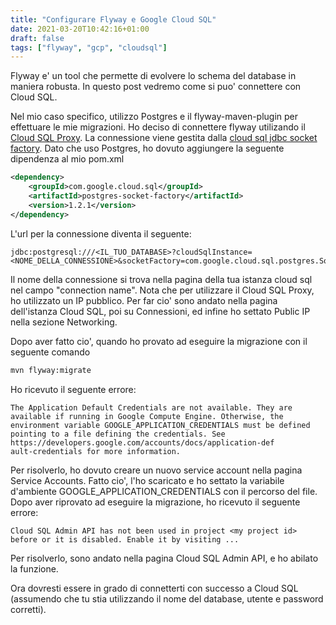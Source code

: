 ```yaml
---
title: "Configurare Flyway e Google Cloud SQL"
date: 2021-03-20T10:42:16+01:00
draft: false
tags: ["flyway", "gcp", "cloudsql"]
---
```


Flyway e' un tool che permette di evolvere lo schema del database in maniera robusta. In questo post vedremo come si puo' connettere con Cloud SQL.

<!--more-->
Nel mio caso specifico, utilizzo Postgres e il flyway-maven-plugin per effettuare le mie migrazioni.
Ho deciso di connettere flyway utilizando il [Cloud SQL Proxy](https://cloud.google.com/sql/docs/postgres/connect-admin-proxy).
La connessione viene gestita dalla [cloud sql jdbc socket factory](https://github.com/GoogleCloudPlatform/cloud-sql-jdbc-socket-factory). Dato che uso Postgres,
ho dovuto aggiungere la seguente dipendenza al mio pom.xml
```xml
<dependency>
    <groupId>com.google.cloud.sql</groupId>
    <artifactId>postgres-socket-factory</artifactId>
    <version>1.2.1</version>
</dependency>
```
L'url per la connessione diventa il seguente:

```
jdbc:postgresql:///<IL_TUO_DATABASE>?cloudSqlInstance=<NOME_DELLA_CONNESSIONE>&socketFactory=com.google.cloud.sql.postgres.SocketFactory
```
Il nome della connessione si trova nella pagina della tua istanza cloud sql nel campo "connection name".
Nota che per utilizzare il Cloud SQL Proxy, ho utilizzato un IP pubblico.
Per far cio' sono andato nella pagina dell'istanza Cloud SQL, poi su Connessioni, ed infine ho settato Public IP nella sezione Networking.

Dopo aver fatto cio', quando ho provato ad eseguire la migrazione con il seguente comando
```bash
mvn flyway:migrate
```
Ho ricevuto il seguente errore:
```
The Application Default Credentials are not available. They are available if running in Google Compute Engine. Otherwise, the environment variable GOOGLE_APPLICATION_CREDENTIALS must be defined pointing to a file defining the credentials. See https://developers.google.com/accounts/docs/application-def
ault-credentials for more information.
```
Per risolverlo, ho dovuto creare un nuovo service account nella pagina Service Accounts. Fatto cio', l'ho scaricato e ho settato la variabile d'ambiente GOOGLE_APPLICATION_CREDENTIALS con il percorso del file.
Dopo aver riprovato ad eseguire la migrazione, ho ricevuto il seguente errore:
```
Cloud SQL Admin API has not been used in project <my project id> before or it is disabled. Enable it by visiting ...
```
Per risolverlo, sono andato nella pagina Cloud SQL Admin API, e ho abilato la funzione.

Ora dovresti essere in grado di connetterti con successo a Cloud SQL (assumendo che tu stia utilizzando il nome del database, utente e password corretti).
